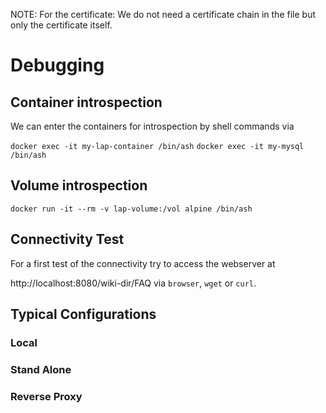


NOTE: For the certificate: We do not need a certificate chain in the file but only the certificate itself.



# Debugging

## Container introspection

We can enter the containers for introspection by shell commands via

`docker exec -it my-lap-container /bin/ash`
`docker exec -it my-mysql /bin/ash`

## Volume introspection

`docker run -it --rm -v lap-volume:/vol alpine /bin/ash`

## Connectivity Test

For a first test of the connectivity try to access the webserver at 

http://localhost:8080/wiki-dir/FAQ via `browser`, `wget` or `curl`.



## Typical Configurations

### Local


### Stand Alone




### Reverse Proxy

